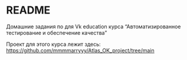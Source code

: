 # README

Домашние задания по для Vk education курса “Автоматизированное тестирование и обеспечение качества”

Проект для этого курса лежит здесь: https://github.com/mmmmarryyy/Atlas_OK_project/tree/main
